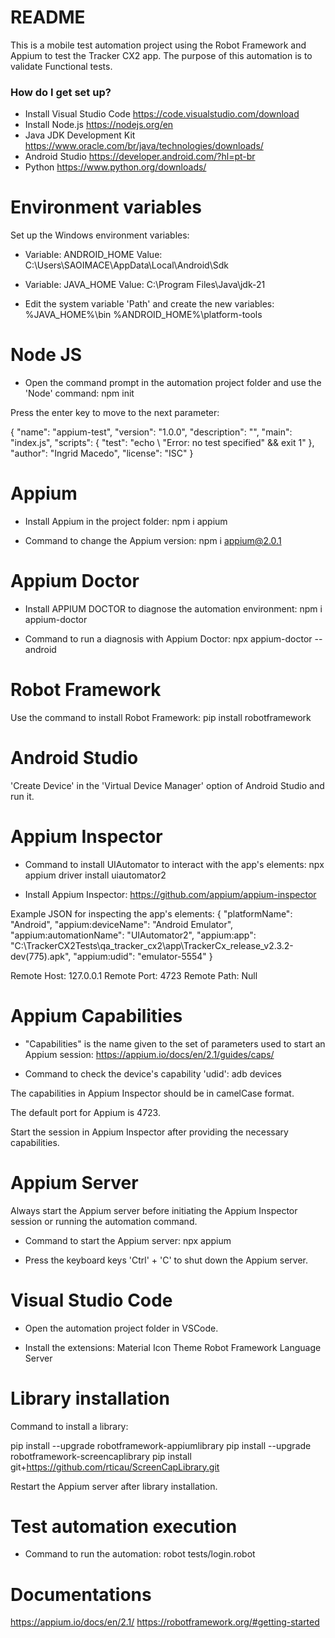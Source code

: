 # README #

This is a mobile test automation project using the Robot Framework and Appium to test the Tracker CX2 app. The purpose of this automation is to validate Functional tests.

### How do I get set up? ###

* Install Visual Studio Code https://code.visualstudio.com/download
* Install Node.js https://nodejs.org/en
* Java JDK Development Kit https://www.oracle.com/br/java/technologies/downloads/
* Android Studio https://developer.android.com/?hl=pt-br
* Python https://www.python.org/downloads/

# Environment variables

Set up the Windows environment variables:

* Variable: ANDROID_HOME
Value: C:\Users\SAOIMACE\AppData\Local\Android\Sdk

* Variable: JAVA_HOME
Value: C:\Program Files\Java\jdk-21

* Edit the system variable 'Path' and create the new variables:
%JAVA_HOME%\bin
%ANDROID_HOME%\platform-tools

# Node JS

* Open the command prompt in the automation project folder and use the 'Node' command:
npm init

Press the enter key to move to the next parameter:

{
    "name": "appium-test",
    "version": "1.0.0",
    "description": "",
    "main": "index.js",
    "scripts": {
        "test": "echo \ "Error: no test specified\" && exit 1"
    },
    "author": "Ingrid Macedo",
    "license": "ISC"
}

# Appium

* Install Appium in the project folder: 
npm i appium

* Command to change the Appium version:
npm i appium@2.0.1

# Appium Doctor

* Install APPIUM DOCTOR to diagnose the automation environment:
npm i appium-doctor

* Command to run a diagnosis with Appium Doctor:
npx appium-doctor --android

# Robot Framework

Use the command to install Robot Framework:
pip install robotframework

# Android Studio

'Create Device' in the 'Virtual Device Manager' option of Android Studio and run it.

# Appium Inspector

* Command to install UIAutomator to interact with the app's elements:
npx appium driver install uiautomator2 

* Install Appium Inspector:
https://github.com/appium/appium-inspector

Example JSON for inspecting the app's elements:
{
  "platformName": "Android",
  "appium:deviceName": "Android Emulator",
  "appium:automationName": "UIAutomator2",
  "appium:app": "C:\\TrackerCX2Tests\\qa_tracker_cx2\\app\\TrackerCx_release_v2.3.2-dev(775).apk",
  "appium:udid": "emulator-5554"
}

Remote Host: 127.0.0.1
Remote Port: 4723
Remote Path: Null

# Appium Capabilities

* "Capabilities" is the name given to the set of parameters used to start an Appium session:
https://appium.io/docs/en/2.1/guides/caps/

* Command to check the device's capability 'udid':
adb devices

The capabilities in Appium Inspector should be in camelCase format.

The default port for Appium is 4723.

Start the session in Appium Inspector after providing the necessary capabilities.

# Appium Server
Always start the Appium server before initiating the Appium Inspector session or running the automation command.

* Command to start the Appium server:
npx appium

* Press the keyboard keys 'Ctrl' + 'C' to shut down the Appium server.

# Visual Studio Code

* Open the automation project folder in VSCode.

* Install the extensions:
Material Icon Theme
Robot Framework Language Server

# Library installation

Command to install a library:

pip install --upgrade robotframework-appiumlibrary
pip install --upgrade robotframework-screencaplibrary
pip install git+https://github.com/rticau/ScreenCapLibrary.git

Restart the Appium server after library installation.

# Test automation execution

* Command to run the automation:
robot tests/login.robot

# Documentations

https://appium.io/docs/en/2.1/
https://robotframework.org/#getting-started
 

